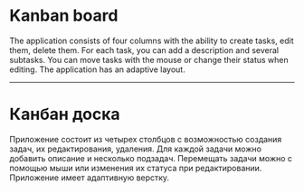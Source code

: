 # Kanban board

The application consists of four columns with the ability to create tasks, edit them, delete them.
For each task, you can add a description and several subtasks.
You can move tasks with the mouse or change their status when editing.
The application has an adaptive layout.

----------
# Канбан доска

Приложение состоит из четырех столбцов с возможностью создания задач, их редактирования, удаления.
Для каждой задачи можно добавить описание и несколько подзадач.
Перемещать задачи можно с помощью мыши или изменения их статуса при редактировании.
Приложение имеет адаптивную верстку.
